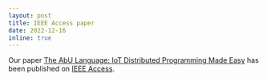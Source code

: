 ```yaml
---
layout: post
title: IEEE Access paper
date: 2022-12-16
inline: true
---
```

Our paper [The AbU Language: IoT Distributed Programming Made Easy](https://ieeexplore.ieee.org/document/9991121) has been published on [IEEE Access](https://ieeexplore.ieee.org/xpl/RecentIssue.jsp?punumber=6287639).
